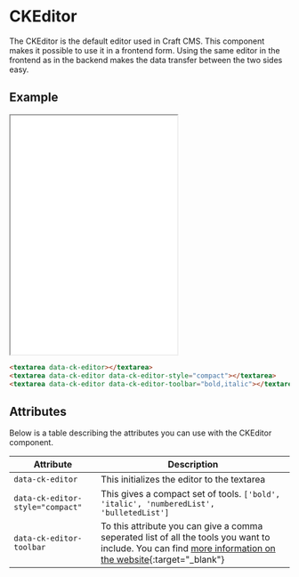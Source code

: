 # CKEditor

The CKEditor is the default editor used in Craft CMS. This component makes it possible to use it in a frontend form. Using the same editor in the frontend as in the backend makes the data transfer between the two sides easy.

## Example

<iframe src="../examples/ckeditor.html" height="430"></iframe>

```HTML
<textarea data-ck-editor></textarea>
<textarea data-ck-editor data-ck-editor-style="compact"></textarea>
<textarea data-ck-editor data-ck-editor-toolbar="bold,italic"></textarea>
```

## Attributes

Below is a table describing the attributes you can use with the CKEditor component.

| Attribute                        | Description                                                                                                                                                                                                                                                              |
| -------------------------------- | ------------------------------------------------------------------------------------------------------------------------------------------------------------------------------------------------------------------------------------------------------------------------ |
| `data-ck-editor`                 | This initializes the editor to the textarea                                                                                                                                                                                                                              |
| `data-ck-editor-style="compact"` | This gives a compact set of tools. `['bold', 'italic', 'numberedList', 'bulletedList']`                                                                                                                                                                                  |
| `data-ck-editor-toolbar`         | To this attribute you can give a comma seperated list of all the tools you want to include. You can find [more information on the website](https://ckeditor.com/docs/ckeditor5/latest/getting-started/setup/toolbar.html#basic-toolbar-configuration){:target="\_blank"} |
